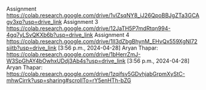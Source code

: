 Assignment  https://colab.research.google.com/drive/1vlZsqNY8_iJ26QpoBBJgZTa3GCAgy3xp?usp=drive_link
Assignment 3 https://colab.research.google.com/drive/12JaTH5P7mdRtqn994-4gq7yLSvQKXb6b?usp=drive_link
Assignment 4 https://colab.research.google.com/drive/1lI3dZbgBhynM_EHvQx559XgNl72siitb?usp=drive_link
[3:56 p.m., 2024-04-28] Aryan Thapar: https://colab.research.google.com/drive/1bHerrZmJ-W3SpGhAY4bOwhxUDdj3Ab4s?usp=drive_link
[3:56 p.m., 2024-04-28] Aryan Thapar: https://colab.research.google.com/drive/1zqifsv5GDvhjabGrpmXyStC-mhwCirrk?usp=sharing#scrollTo=rY5enHTh-bZG
